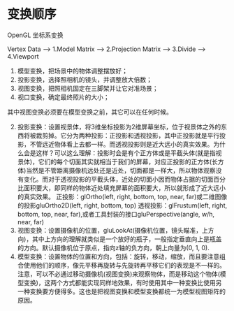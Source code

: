 

# 变换顺序
OpenGL 坐标系变换

Vertex Data 
--> 1.Model Matrix --> 2.Projection Matrix 
--> 3.Divide --> 4.Viewport


1. 模型变换，把场景中的物体调整摆放好；
2. 投影变换，选择照相机的镜头，并调整放大倍数；
3. 视图变换，把照相机固定在三脚架并让它对准场景；
4. 视口变换，确定最终照片的大小；

其中视图变换必须要在模型变换之前，其它可以在任何时候。

2. 投影变换：设置视景体，将3维坐标投影为2维屏幕坐标，位于视景体之外的东西将被裁剪掉。它分为两种投影：正投影和透视投影，其中正投影就是平行投影，不管远近物体看上去都一样。而透视投影则是近大远小的真实效果。为什么会是这样？可以这么理解：投影时会是有个正方体或是平截头体(就是指视景体)，它们的每个切面其实就相当于我们的屏幕，对应正投影的正方体(长方体)当然是不管距离摄像机远处还是近处，切面都是一样大，所以物体观察没有变化。而对于透视投影的平截头体，近处的切面小因而物体占据的切面百分比面积要大，即同样的物体近处填充屏幕的面积要大，所以就形成了近大远小的真实效果。 
正投影：glOrtho(left, right, bottom, top, near, far)或二维图像的投影gluOrtho2D(left, right, bottom, top) 
透视投影：glFrustum(left, right, bottom, top, near, far),或者工具封装的接口gluPerspective(angle, w/h, near, far) 
3. 视图变换：设置摄像机的位置，gluLookAt(摄像机位置，镜头瞄准，上方向)，其中上方向的理解就类似是一个放好的瓶子，一般指定垂直向上是瓶盖的方向。默认摄像机位于原点，指向z轴的负方向，朝上向量为(0, 1, 0). 
4. 模型变换：设置物体的位置和方向，包括：旋转，移动，缩放，而且要注意组合使用他们的顺序，像先平移再旋转与先旋转再平移它们的表现是不一样的。注意，可以不必通过移动摄像机(视图变换)来观察物体，而是移动这个物体(模型变换)，这两个方式都能实现同样地效果，有时使用其中一种变换比使用另一种变换要方便得多。这也是把视图变换和模型变换都统一为模型视图矩阵的原因。 



